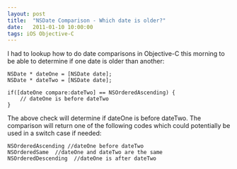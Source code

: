 ```yaml
---
layout: post
title:  "NSDate Comparison - Which date is older?"
date:   2011-01-10 10:00:00
tags: iOS Objective-C
---
```


I had to lookup how to do date comparisons in Objective-C this morning to be able to determine if one date is older than another:

```obj-c
NSDate * dateOne = [NSDate date];
NSDate * dateTwo = [NSDate date];

if([dateOne compare:dateTwo] == NSOrderedAscending) {
    // dateOne is before dateTwo
}
```

The above check will determine if dateOne is before dateTwo. The comparison will return one of the following codes which could potentially be used in a switch case if needed:

```obj-c
NSOrderedAscending //dateOne before dateTwo
NSOrderedSame  //dateOne and dateTwo are the same
NSOrderedDescending  //dateOne is after dateTwo
```